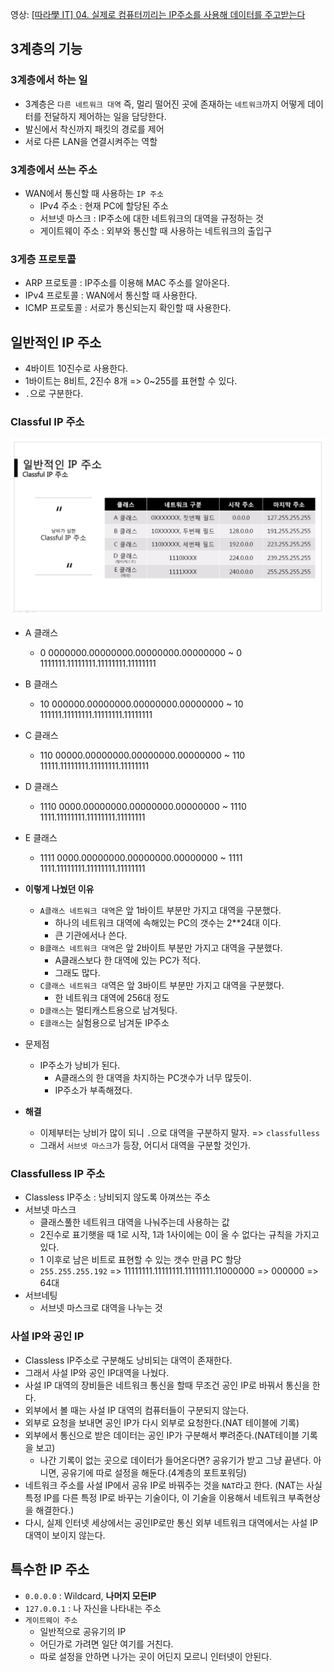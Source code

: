 영상: [[따라學 IT] 04. 실제로 컴퓨터끼리는 IP주소를 사용해 데이터를 주고받는다](https://youtu.be/s5kIGnaNFvM?list=PL0d8NnikouEWcF1jJueLdjRIC4HsUlULi)

## 3계층의 기능

### 3계층에서 하는 일

- 3계층은 `다른 네트워크 대역` 즉, 멀리 떨어진 곳에 존재하는 `네트워크`까지 어떻게 데이터를 전달하지 제어하는 일을 담당한다.
- 발신에서 착신까지 패킷의 경로를 제어
- 서로 다른 LAN을 연결시켜주는 역할

### 3계층에서 쓰는 주소

- WAN에서 통신할 때 사용하는 `IP 주소`
  - IPv4 주소 : 현재 PC에 할당된 주소
  - 서브넷 마스크 : IP주소에 대한 네트워크의 대역을 규정하는 것
  - 게이트웨이 주소 : 외부와 통신할 때 사용하는 네트워크의 출입구

### 3게층 프로토콜

- ARP 프로토콜 : IP주소를 이용해 MAC 주소를 알아온다.
- IPv4 프로토콜 : WAN에서 통신할 때 사용한다.
- ICMP 프로토콜 : 서로가 통신되는지 확인할 때 사용한다.

## 일반적인 IP 주소

- 4바이트 10진수로 사용한다.
- 1바이트는 8비트, 2진수 8개 => 0~255를 표현할 수 있다.
- `.`으로 구분한다.

### Classful IP 주소

![img](./images/08_classful_ip.png)

- A 클래스
  - 0 0000000.00000000.00000000.00000000 ~ 0 1111111.11111111.11111111.11111111
- B 클래스
  - 10 000000.00000000.00000000.00000000 ~ 10 111111.11111111.11111111.11111111
- C 클래스
  - 110 00000.00000000.00000000.00000000 ~ 110 11111.11111111.11111111.11111111
- D 클래스
  - 1110 0000.00000000.00000000.00000000 ~ 1110 1111.11111111.11111111.11111111
- E 클래스

  - 1111 0000.00000000.00000000.00000000 ~ 1111 1111.11111111.11111111.11111111

- **이렇게 나눴던 이유**
  - `A클래스 네트워크 대역`은 앞 1바이트 부분만 가지고 대역을 구분했다.
    - 하나의 네트워크 대역에 속해있는 PC의 갯수는 2\*\*24대 이다.
    - 큰 기관에서나 쓴다.
  - `B클래스 네트워크 대역`은 앞 2바이트 부분만 가지고 대역을 구분했다.
    - A클래스보다 한 대역에 있는 PC가 적다.
    - 그래도 많다.
  - `C클래스 네트워크 대`역은 앞 3바이트 부분만 가지고 대역을 구분했다.
    - 한 네트워크 대역에 256대 정도
  - `D클래스`는 멀티캐스트용으로 남겨둿다.
  - `E클래스`는 실험용으로 남겨둔 IP주소
- 문제점
  - IP주소가 낭비가 된다.
    - A클래스의 한 대역을 차지하는 PC갯수가 너무 많듯이.
    - IP주소가 부족해졌다.
- **해결**
  - 이제부터는 낭비가 많이 되니 `.`으로 대역을 구분하지 말자. => `classfulless`
  - 그래서 `서브넷 마스크`가 등장, 어디서 대역을 구분할 것인가.

### Classfulless IP 주소

- Classless IP주소 : 낭비되지 않도록 아껴쓰는 주소
- 서브넷 마스크
  - 클래스풀한 네트워크 대역을 나눠주는데 사용하는 값
  - 2진수로 표기햇을 때 1로 시작, 1과 1사이에는 0이 올 수 없다는 규칙을 가지고 있다.
  - 1 이후로 남은 비트로 표현할 수 있는 갯수 만큼 PC 할당
  - `255.255.255.192` => 11111111.11111111.11111111.11000000 => 000000 => 64대
- 서브네팅
  - 서브넷 마스크로 대역을 나누는 것

### 사설 IP와 공인 IP

- Classless IP주소로 구분해도 낭비되는 대역이 존재한다.
- 그래서 사설 IP와 공인 IP대역을 나눴다.
- 사설 IP 대역의 장비들은 네트워크 통신을 할때 무조건 공인 IP로 바꿔서 통신을 한다.
- 외부에서 볼 때는 사설 IP 대역의 컴퓨터들이 구분되지 않는다.
- 외부로 요청을 보내면 공인 IP가 다시 외부로 요청한다.(NAT 테이블에 기록)
- 외부에서 통신으로 받은 데이터는 공인 IP가 구분해서 뿌려준다.(NAT테이블 기록을 보고)
  - 나간 기록이 없는 곳으로 데이터가 들어온다면? 공유기가 받고 그냥 끝낸다. 아니면, 공유기에 따로 설정을 해둔다.(4계층의 포트포워딩)
- 네트워크 주소를 사설 IP에서 공유 IP로 바꿔주는 것을 `NAT`라고 한다. (NAT는 사실 특정 IP를 다른 특정 IP로 바꾸는 기술이다, 이 기술을 이용해서 네트워크 부족현상을 해결한다.)
- 다시, 실제 인터넷 세상에서는 공인IP로만 통신 외부 네트워크 대역에서는 사설 IP 대역이 보이지 않는다.

## 특수한 IP 주소

- `0.0.0.0` : Wildcard, **나머지 모든IP**
- `127.0.0.1` : 나 자신을 나타내는 주소
- `게이트웨이 주소`
  - 일반적으로 공유기의 IP
  - 어딘가로 가려면 일단 여기를 거친다.
  - 따로 설정을 안하면 나가는 곳이 어딘지 모르니 인터넷이 안된다.
